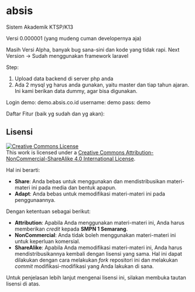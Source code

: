 # absis
Sistem Akademik KTSP/K13

Versi 0.000001 (yang mudeng cuman developernya aja)

Masih Versi Alpha, banyak bug sana-sini dan kode yang tidak rapi.
Next Version -> Sudah menggunakan framework laravel

Step: </br>
1. Upload data backend di server php anda </br>
2. Ada 2 mysql yg harus anda gunakan, yaitu master dan tiap tahun ajaran. Ini kami berikan data dummy, agar bisa digunakan. </br>

Login demo: demo.absis.co.id
username: demo
pass: demo

Daftar Fitur (baik yg sudah dan yg akan):

## Lisensi

<a rel="license" href="http://creativecommons.org/licenses/by-nc-sa/4.0/"><img alt="Creative Commons License" style="border-width:0" src="https://i.creativecommons.org/l/by-nc-sa/4.0/88x31.png" /></a><br />This work is licensed under a <a rel="license" href="http://creativecommons.org/licenses/by-nc-sa/4.0/">Creative Commons Attribution-NonCommercial-ShareAlike 4.0 International License</a>.

Hal ini berarti:

- **Share**: Anda bebas untuk menggunakan dan mendistribusikan materi-materi ini pada media dan bentuk apapun.
- **Adapt**: Anda bebas untuk memodifikasi materi-materi ini pada penggunaannya.

Dengan ketentuan sebagai berikut:

- **Attribution**: Apabila Anda menggunakan materi-materi ini, Anda harus memberikan *credit* kepada **SMPN 1 Semarang**.
- **NonCommercial**: Anda tidak boleh menggunakan materi-materi ini untuk keperluan komersial.
- **ShareAlike**: Apabila Anda memodifikasi materi-materi ini, Anda harus mendistribusikannya kembali dengan lisensi yang sama. Hal ini dapat dilakukan dengan cara melakukan *fork* repositori ini dan melakukan *commit* modifikasi-modifikasi yang Anda lakukan di sana.

Untuk penjelasan lebih lanjut mengenai lisensi ini, silakan membuka tautan lisensi di atas.

